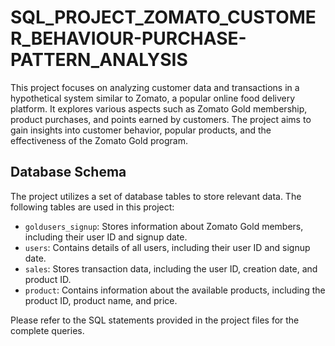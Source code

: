 # SQL_PROJECT_ZOMATO_CUSTOMER_BEHAVIOUR-PURCHASE-PATTERN_ANALYSIS

This project focuses on analyzing customer data and transactions in a hypothetical system similar to Zomato, a popular online food delivery platform. It explores various aspects such as Zomato Gold membership, product purchases, and points earned by customers. The project aims to gain insights into customer behavior, popular products, and the effectiveness of the Zomato Gold program.

## Database Schema

The project utilizes a set of database tables to store relevant data. The following tables are used in this project:

- `goldusers_signup`: Stores information about Zomato Gold members, including their user ID and signup date.
- `users`: Contains details of all users, including their user ID and signup date.
- `sales`: Stores transaction data, including the user ID, creation date, and product ID.
- `product`: Contains information about the available products, including the product ID, product name, and price.



Please refer to the SQL statements provided in the project files for the complete queries.

